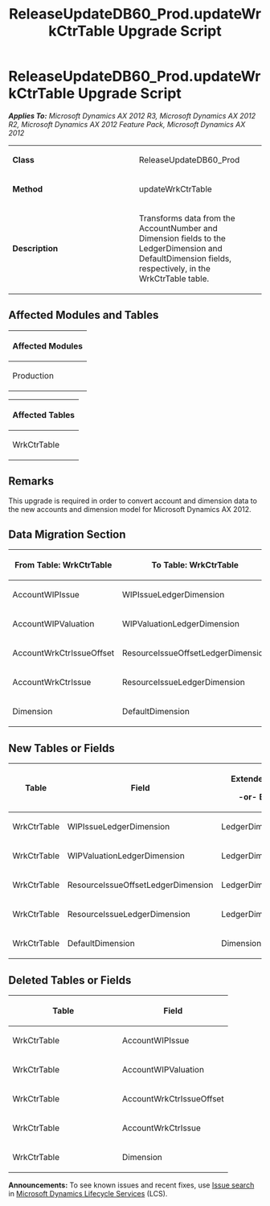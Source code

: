 ﻿---
title: ReleaseUpdateDB60_Prod.updateWrkCtrTable Upgrade Script
TOCTitle: ReleaseUpdateDB60_Prod.updateWrkCtrTable Upgrade Script
ms:assetid: f640ba13-884f-bf46-654d-327190ed0988
ms:mtpsurl: https://msdn.microsoft.com/en-us/library/JJ737561(v=AX.60)
ms:contentKeyID: 49712255
ms.date: 05/18/2015
mtps_version: v=AX.60
---

# ReleaseUpdateDB60\_Prod.updateWrkCtrTable Upgrade Script 


_**Applies To:** Microsoft Dynamics AX 2012 R3, Microsoft Dynamics AX 2012 R2, Microsoft Dynamics AX 2012 Feature Pack, Microsoft Dynamics AX 2012_

<table>
<colgroup>
<col style="width: 50%" />
<col style="width: 50%" />
</colgroup>
<tbody>
<tr class="odd">
<td><p><strong>Class</strong></p></td>
<td><p>ReleaseUpdateDB60_Prod</p></td>
</tr>
<tr class="even">
<td><p><strong>Method</strong></p></td>
<td><p>updateWrkCtrTable</p></td>
</tr>
<tr class="odd">
<td><p><strong>Description</strong></p></td>
<td><p>Transforms data from the AccountNumber and Dimension fields to the LedgerDimension and DefaultDimension fields, respectively, in the WrkCtrTable table.</p></td>
</tr>
</tbody>
</table>


## Affected Modules and Tables

<table>
<colgroup>
<col style="width: 100%" />
</colgroup>
<thead>
<tr class="header">
<th><p>Affected Modules</p></th>
</tr>
</thead>
<tbody>
<tr class="odd">
<td><p>Production</p></td>
</tr>
</tbody>
</table>


<table>
<colgroup>
<col style="width: 100%" />
</colgroup>
<thead>
<tr class="header">
<th><p>Affected Tables</p></th>
</tr>
</thead>
<tbody>
<tr class="odd">
<td><p>WrkCtrTable</p></td>
</tr>
</tbody>
</table>


## Remarks

This upgrade is required in order to convert account and dimension data to the new accounts and dimension model for Microsoft Dynamics AX 2012.

## Data Migration Section

<table>
<colgroup>
<col style="width: 50%" />
<col style="width: 50%" />
</colgroup>
<thead>
<tr class="header">
<th><p>From Table: WrkCtrTable</p></th>
<th><p>To Table: WrkCtrTable</p></th>
</tr>
</thead>
<tbody>
<tr class="odd">
<td><p>AccountWIPIssue</p></td>
<td><p>WIPIssueLedgerDimension</p></td>
</tr>
<tr class="even">
<td><p>AccountWIPValuation</p></td>
<td><p>WIPValuationLedgerDimension</p></td>
</tr>
<tr class="odd">
<td><p>AccountWrkCtrIssueOffset</p></td>
<td><p>ResourceIssueOffsetLedgerDimension</p></td>
</tr>
<tr class="even">
<td><p>AccountWrkCtrIssue</p></td>
<td><p>ResourceIssueLedgerDimension</p></td>
</tr>
<tr class="odd">
<td><p>Dimension</p></td>
<td><p>DefaultDimension</p></td>
</tr>
</tbody>
</table>


## New Tables or Fields

<table>
<colgroup>
<col style="width: 33%" />
<col style="width: 33%" />
<col style="width: 33%" />
</colgroup>
<thead>
<tr class="header">
<th><p>Table</p></th>
<th><p>Field</p></th>
<th><p>Extended Data Type</p>
<p>-or- Base Enum</p></th>
</tr>
</thead>
<tbody>
<tr class="odd">
<td><p>WrkCtrTable</p></td>
<td><p>WIPIssueLedgerDimension</p></td>
<td><p>LedgerDimensionAccount</p></td>
</tr>
<tr class="even">
<td><p>WrkCtrTable</p></td>
<td><p>WIPValuationLedgerDimension</p></td>
<td><p>LedgerDimensionAccount</p></td>
</tr>
<tr class="odd">
<td><p>WrkCtrTable</p></td>
<td><p>ResourceIssueOffsetLedgerDimension</p></td>
<td><p>LedgerDimensionAccount</p></td>
</tr>
<tr class="even">
<td><p>WrkCtrTable</p></td>
<td><p>ResourceIssueLedgerDimension</p></td>
<td><p>LedgerDimensionAccount</p></td>
</tr>
<tr class="odd">
<td><p>WrkCtrTable</p></td>
<td><p>DefaultDimension</p></td>
<td><p>DimensionDefault</p></td>
</tr>
</tbody>
</table>


## Deleted Tables or Fields

<table>
<colgroup>
<col style="width: 50%" />
<col style="width: 50%" />
</colgroup>
<thead>
<tr class="header">
<th><p>Table</p></th>
<th><p>Field</p></th>
</tr>
</thead>
<tbody>
<tr class="odd">
<td><p>WrkCtrTable</p></td>
<td><p>AccountWIPIssue</p></td>
</tr>
<tr class="even">
<td><p>WrkCtrTable</p></td>
<td><p>AccountWIPValuation</p></td>
</tr>
<tr class="odd">
<td><p>WrkCtrTable</p></td>
<td><p>AccountWrkCtrIssueOffset</p></td>
</tr>
<tr class="even">
<td><p>WrkCtrTable</p></td>
<td><p>AccountWrkCtrIssue</p></td>
</tr>
<tr class="odd">
<td><p>WrkCtrTable</p></td>
<td><p>Dimension</p></td>
</tr>
</tbody>
</table>

  
**Announcements:** To see known issues and recent fixes, use [Issue search](http://go.microsoft.com/fwlink/?linkid=389258) in [Microsoft Dynamics Lifecycle Services](http://go.microsoft.com/fwlink/?linkid=306505) (LCS).


